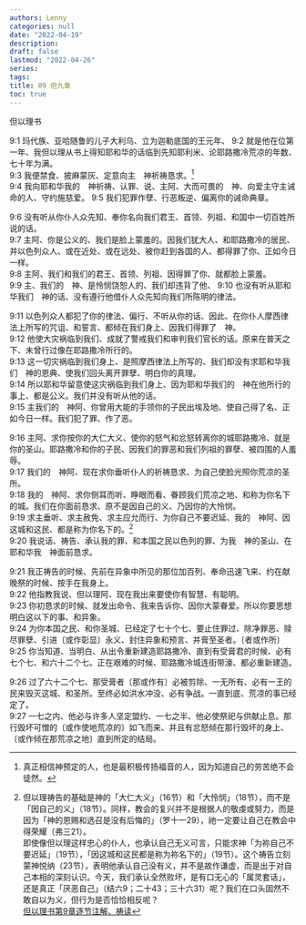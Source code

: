```yaml
---
authors: Lenny
categories: null
date: "2022-04-19"
description: 
draft: false
lastmod: "2022-04-26"
series:
tags: 
title: 09 但九章
toc: true
---
```

但以理书
<!--more-->

9:1 玛代族、亚哈随鲁的儿子大利乌、立为迦勒底国的王元年、
9:2 就是他在位第一年、我但以理从书上得知耶和华的话临到先知耶利米、论耶路撒冷荒凉的年数、七十年为满。  
9:3 我便禁食、披麻蒙灰、定意向主　神祈祷恳求。[^1]  
9:4 我向耶和华我的　神祈祷、认罪、说、主阿、大而可畏的　神、向爱主守主诫命的人、守约施慈爱。
9:5 我们犯罪作孽、行恶叛逆、偏离你的诫命典章。

9:6 没有听从你仆人众先知、奉你名向我们君王、首领、列祖、和国中一切百姓所说的话。  
9:7 主阿、你是公义的、我们是脸上蒙羞的。因我们犹大人、和耶路撒冷的居民、并以色列众人、或在近处、或在远处、被你赶到各国的人、都得罪了你、正如今日一样。  
9:8 主阿、我们和我们的君王、首领、列祖、因得罪了你、就都脸上蒙羞。  
9:9 主、我们的　神、是怜悯饶恕人的、我们却违背了他、
9:10 也没有听从耶和华我们　神的话、没有遵行他借仆人众先知向我们所陈明的律法。  

9:11 以色列众人都犯了你的律法、偏行、不听从你的话、因此、在你仆人摩西律法上所写的咒诅、和誓言、都倾在我们身上、因我们得罪了　神。  
9:12 他使大灾祸临到我们、成就了警戒我们和审判我们官长的话。原来在普天之下、未曾行过像在耶路撒冷所行的。  
9:13 这一切灾祸临到我们身上、是照摩西律法上所写的、我们却没有求耶和华我们　神的恩典、使我们回头离开罪孽、明白你的真理。  
9:14 所以耶和华留意使这灾祸临到我们身上、因为耶和华我们的　神在他所行的事上、都是公义。我们并没有听从他的话。  
9:15 主我们的　神阿、你曾用大能的手领你的子民出埃及地、使自己得了名、正如今日一样。我们犯了罪、作了恶。  

9:16 主阿、求你按你的大仁大义、使你的怒气和忿怒转离你的城耶路撒冷、就是你的圣山。耶路撒冷和你的子民、因我们的罪恶和我们列祖的罪孽、被四围的人羞辱。  
9:17 我们的　神阿、现在求你垂听仆人的祈祷恳求、为自己使脸光照你荒凉的圣所。  
9:18 我的　神阿、求你侧耳而听、睁眼而看、眷顾我们荒凉之地、和称为你名下的城。我们在你面前恳求、原不是因自己的义、乃因你的大怜悯。  
9:19 求主垂听、求主赦免、求主应允而行、为你自己不要迟延、我的　神阿、因这城和这民、都是称为你名下的。[^2]  
9:20 我说话、祷告、承认我的罪、和本国之民以色列的罪、为我　神的圣山、在耶和华我　神面前恳求。

9:21 我正祷告的时候、先前在异象中所见的那位加百列、奉命迅速飞来、约在献晚祭的时候、按手在我身上。  
9:22 他指教我说、但以理阿、现在我出来要使你有智慧、有聪明。  
9:23 你初恳求的时候、就发出命令、我来告诉你、因你大蒙眷爱。所以你要思想明白这以下的事、和异象。  
9:24 为你本国之民、和你圣城、已经定了七十个七、要止住罪过、除净罪恶、赎尽罪孽、引进〔或作彰显〕永义、封住异象和预言、并膏至圣者。〔者或作所〕
9:25 你当知道、当明白、从出令重新建造耶路撒冷、直到有受膏君的时候、必有七个七、和六十二个七。正在艰难的时候、耶路撒冷城连街带濠、都必重新建造。  

9:26 过了六十二个七、那受膏者〔那或作有〕必被剪除、一无所有、必有一王的民来毁灭这城、和圣所。至终必如洪水冲没、必有争战。一直到底、荒凉的事已经定了。  
9:27 一七之内、他必与许多人坚定盟约、一七之半、他必使祭祀与供献止息。那行毁坏可憎的〔或作使地荒凉的〕如飞而来、并且有忿怒倾在那行毁坏的身上、〔或作倾在那荒凉之地〕直到所定的结局。  


[^1]: 真正相信神预定的人，也是最积极传扬福音的人，因为知道自己的劳苦绝不会徒然。  
[^2]: 但以理祷告的基础是神的「大仁大义」（16节）和「大怜悯」（18节），而不是「因自己的义」（18节）。同样，教会的复兴并不是根据人的敬虔或努力，而是因为「神的恩赐和选召是没有后悔的」（罗十一29），祂一定要让自己在教会中得荣耀（弗三21）。  
即使像但以理这样忠心的仆人，也承认自己无义可言，只能求神「为祢自己不要迟延」（19节），「因这城和这民都是称为祢名下的」（19节）。这个祷告立刻蒙神悦纳（23节），表明他承认自己没有义，并不是故作谦虚，而是出于对自己本相的深刻认识。今天，我们承认全然败坏，是有口无心的「属灵套话」，还是真正「厌恶自己」（结六9；二十43；三十六31）呢？我们在口头固然不敢自以为义，但行为是否恰恰相反呢？  
[但以理书第9章逐节注解、祷读](https://cmcbiblereading.com/2016/09/18/%e4%bd%86%e4%bb%a5%e7%90%86%e4%b9%a6%e7%ac%ac9%e7%ab%a0%e9%80%90%e8%8a%82%e6%b3%a8%e8%a7%a3%e3%80%81%e7%a5%b7%e8%af%bb/)
